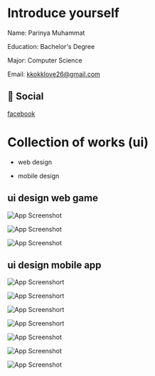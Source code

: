 
# Introduce yourself

Name: Parinya Muhammat

Education: Bachelor's Degree

Major: Computer Science

Email: kkokklove26@gmail.com

## 🔗 Social
[facebook](https://www.facebook.com/ParinyaMuhammat)




# Collection of works (ui)

- web design

- mobile design



## ui design web game

![App Screenshot](img/ui_homepage_game2.png)

![App Screenshot](https://media.discordapp.net/attachments/663023432082128916/1088742208112443492/ui_homepag_game.png)

![App Screenshot](img/home.png)



## ui design mobile app

![App Screenshort](https://media.discordapp.net/attachments/663023432082128916/1088743213352890428/Mockup_5.jpg)

![App Screenshort](https://media.discordapp.net/attachments/663023432082128916/1088743518270402580/Mockup_3.png)

![App Screenshort](https://media.discordapp.net/attachments/663023432082128916/1088743518589157427/Mockup_4.png)

![App Screenshort](https://media.discordapp.net/attachments/1102787402730323999/1102787450922864671/Mockup_9.png)

![App Screenshot](img/3.png)

![App Screenshot](https://media.discordapp.net/attachments/663023432082128916/1088743532522643506/1.png)

![App Screenshot](img/2.png)

